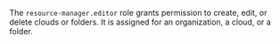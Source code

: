 The `resource-manager.editor` role grants permission to create, edit, or delete clouds or folders. It is assigned for an organization, a cloud, or a folder.